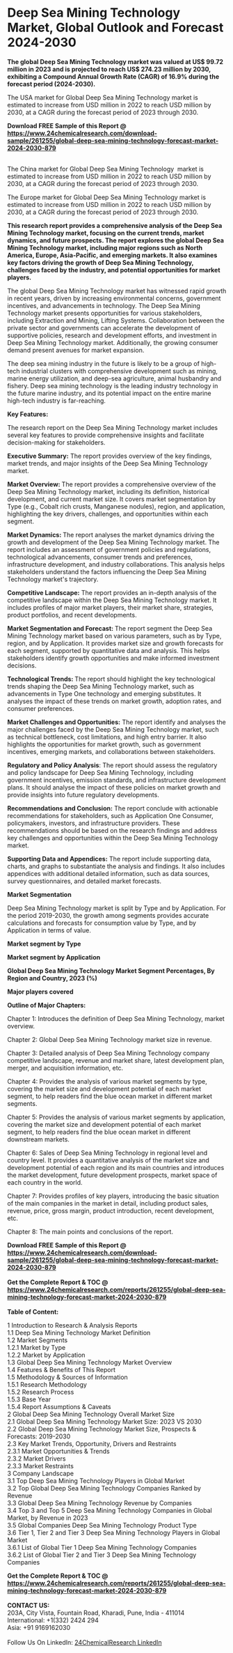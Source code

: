 <h1>Deep Sea Mining Technology Market, Global Outlook and Forecast 2024-2030</h1><p><strong>The global Deep Sea Mining Technology market was valued at US$ 99.72 million in 2023 and is projected to reach US$ 274.23 million by 2030, exhibiting a Compound Annual Growth Rate (CAGR) of 16.9% during the forecast period (2024-2030).</strong></p><p>
</p><p>The USA market for Global Deep Sea Mining Technology market is estimated to increase from USD million in 2022 to reach USD million by 2030, at a CAGR during the forecast period of 2023 through 2030.</p><div><b>Download FREE Sample of this Report @ 
            <a href="https://www.24chemicalresearch.com/download-sample/261255/global-deep-sea-mining-technology-forecast-market-2024-2030-879">
            https://www.24chemicalresearch.com/download-sample/261255/global-deep-sea-mining-technology-forecast-market-2024-2030-879</a></b></div><br><p>
</p><p>The China market for Global Deep Sea Mining Technology  market is estimated to increase from USD million in 2022 to reach USD million by 2030, at a CAGR during the forecast period of 2023 through 2030.</p><p>
</p><p>The Europe market for Global Deep Sea Mining Technology market is estimated to increase from USD million in 2022 to reach USD million by 2030, at a CAGR during the forecast period of 2023 through 2030.</p><p>
</p><p><strong>This research report provides a comprehensive analysis of the Deep Sea Mining Technology market, focusing on the current trends, market dynamics, and future prospects. The report explores the global Deep Sea Mining Technology market, including major regions such as North America, Europe, Asia-Pacific, and emerging markets. It also examines key factors driving the growth of Deep Sea Mining Technology, challenges faced by the industry, and potential opportunities for market players.</strong></p><p>
The global Deep Sea Mining Technology market has witnessed rapid growth in recent years, driven by increasing environmental concerns, government incentives, and advancements in technology. The Deep Sea Mining Technology market presents opportunities for various stakeholders, including Extraction and Mining, Lifting Systems. Collaboration between the private sector and governments can accelerate the development of supportive policies, research and development efforts, and investment in Deep Sea Mining Technology market. Additionally, the growing consumer demand present avenues for market expansion.</p><p>
The deep sea mining industry in the future is likely to be a group of high-tech industrial clusters with comprehensive development such as mining, marine energy utilization, and deep-sea agriculture, animal husbandry and fishery. Deep sea mining technology is the leading industry technology in the future marine industry, and its potential impact on the entire marine high-tech industry is far-reaching.</p><p>
<strong>Key Features:</strong></p><p>
The research report on the Deep Sea Mining Technology market includes several key features to provide comprehensive insights and facilitate decision-making for stakeholders.</p><p>
<strong>Executive Summary:</strong> The report provides overview of the key findings, market trends, and major insights of the Deep Sea Mining Technology market.</p><p>
<strong>Market Overview: </strong>The report provides a comprehensive overview of the Deep Sea Mining Technology market, including its definition, historical development, and current market size. It covers market segmentation by Type (e.g., Cobalt rich crusts, Manganese nodules), region, and application, highlighting the key drivers, challenges, and opportunities within each segment.</p><p>
<strong>Market Dynamics: </strong>The report analyses the market dynamics driving the growth and development of the Deep Sea Mining Technology market. The report includes an assessment of government policies and regulations, technological advancements, consumer trends and preferences, infrastructure development, and industry collaborations. This analysis helps stakeholders understand the factors influencing the Deep Sea Mining Technology market's trajectory.</p><p>
<strong>Competitive Landscape:</strong> The report provides an in-depth analysis of the competitive landscape within the Deep Sea Mining Technology market. It includes profiles of major market players, their market share, strategies, product portfolios, and recent developments.</p><p>
<strong>Market Segmentation and Forecast: </strong>The report segment the Deep Sea Mining Technology market based on various parameters, such as by Type, region, and by Application. It provides market size and growth forecasts for each segment, supported by quantitative data and analysis. This helps stakeholders identify growth opportunities and make informed investment decisions.</p><p>
<strong>Technological Trends: </strong>The report should highlight the key technological trends shaping the Deep Sea Mining Technology market, such as advancements in Type One technology and emerging substitutes. It analyses the impact of these trends on market growth, adoption rates, and consumer preferences.</p><p>
<strong>Market Challenges and Opportunities:</strong> The report identify and analyses the major challenges faced by the Deep Sea Mining Technology market, such as technical bottleneck, cost limitations, and high entry barrier. It also highlights the opportunities for market growth, such as government incentives, emerging markets, and collaborations between stakeholders.</p><p>
<strong>Regulatory and Policy Analysis</strong>: The report should assess the regulatory and policy landscape for Deep Sea Mining Technology, including government incentives, emission standards, and infrastructure development plans. It should analyse the impact of these policies on market growth and provide insights into future regulatory developments.</p><p>
<strong>Recommendations and Conclusion:</strong> The report conclude with actionable recommendations for stakeholders, such as Application One Consumer, policymakers, investors, and infrastructure providers. These recommendations should be based on the research findings and address key challenges and opportunities within the Deep Sea Mining Technology market.</p><p>
<strong>Supporting Data and Appendices:</strong> The report include supporting data, charts, and graphs to substantiate the analysis and findings. It also includes appendices with additional detailed information, such as data sources, survey questionnaires, and detailed market forecasts.</p><p>
<strong>Market Segmentation</strong></p><p>
Deep Sea Mining Technology market is split by Type and by Application. For the period 2019-2030, the growth among segments provides accurate calculations and forecasts for consumption value by Type, and by Application in terms of value.</p><p>
<strong>Market segment by Type</strong></p><p>
</p><p>
</p><p><strong>Market segment by Application</strong></p><p>
</p><p>
</p><p><strong>Global Deep Sea Mining Technology Market Segment Percentages, By Region and Country, 2023 (%)</strong></p><p>
</p><p>
</p><p><strong>Major players covered</strong></p><p>
</p><p>
</p><p><strong>Outline of Major Chapters:</strong></p><p>
Chapter 1: Introduces the definition of Deep Sea Mining Technology, market overview.</p><p>
Chapter 2: Global Deep Sea Mining Technology market size in revenue.</p><p>
Chapter 3: Detailed analysis of Deep Sea Mining Technology company competitive landscape, revenue and market share, latest development plan, merger, and acquisition information, etc.</p><p>
Chapter 4: Provides the analysis of various market segments by type, covering the market size and development potential of each market segment, to help readers find the blue ocean market in different market segments.</p><p>
Chapter 5: Provides the analysis of various market segments by application, covering the market size and development potential of each market segment, to help readers find the blue ocean market in different downstream markets.</p><p>
Chapter 6: Sales of Deep Sea Mining Technology in regional level and country level. It provides a quantitative analysis of the market size and development potential of each region and its main countries and introduces the market development, future development prospects, market space of each country in the world.</p><p>
Chapter 7: Provides profiles of key players, introducing the basic situation of the main companies in the market in detail, including product sales, revenue, price, gross margin, product introduction, recent development, etc.</p><p>
Chapter 8: The main points and conclusions of the report.</p><div><b>Download FREE Sample of this Report @ 
            <a href="https://www.24chemicalresearch.com/download-sample/261255/global-deep-sea-mining-technology-forecast-market-2024-2030-879">
            https://www.24chemicalresearch.com/download-sample/261255/global-deep-sea-mining-technology-forecast-market-2024-2030-879</a></b></div><br><div><b>Get the Complete Report & TOC @ 
            <a href="https://www.24chemicalresearch.com/reports/261255/global-deep-sea-mining-technology-forecast-market-2024-2030-879">
            https://www.24chemicalresearch.com/reports/261255/global-deep-sea-mining-technology-forecast-market-2024-2030-879</a></b></div><br>
            <b>Table of Content:</b><p>1 Introduction to Research & Analysis Reports<br />
    1.1 Deep Sea Mining Technology Market Definition<br />
    1.2 Market Segments<br />
        1.2.1 Market by Type<br />
        1.2.2 Market by Application<br />
    1.3 Global Deep Sea Mining Technology Market Overview<br />
    1.4 Features & Benefits of This Report<br />
    1.5 Methodology & Sources of Information<br />
        1.5.1 Research Methodology<br />
        1.5.2 Research Process<br />
        1.5.3 Base Year<br />
        1.5.4 Report Assumptions & Caveats<br />
2 Global Deep Sea Mining Technology Overall Market Size<br />
    2.1 Global Deep Sea Mining Technology Market Size: 2023 VS 2030<br />
    2.2 Global Deep Sea Mining Technology Market Size, Prospects & Forecasts: 2019-2030<br />
    2.3 Key Market Trends, Opportunity, Drivers and Restraints<br />
        2.3.1 Market Opportunities & Trends<br />
        2.3.2 Market Drivers<br />
        2.3.3 Market Restraints<br />
3 Company Landscape<br />
    3.1 Top Deep Sea Mining Technology Players in Global Market<br />
    3.2 Top Global Deep Sea Mining Technology Companies Ranked by Revenue<br />
    3.3 Global Deep Sea Mining Technology Revenue by Companies<br />
    3.4 Top 3 and Top 5 Deep Sea Mining Technology Companies in Global Market, by Revenue in 2023<br />
    3.5 Global Companies Deep Sea Mining Technology Product Type<br />
    3.6 Tier 1, Tier 2 and Tier 3 Deep Sea Mining Technology Players in Global Market<br />
        3.6.1 List of Global Tier 1 Deep Sea Mining Technology Companies<br />
        3.6.2 List of Global Tier 2 and Tier 3 Deep Sea Mining Technology Companies</p><div><b>Get the Complete Report & TOC @ 
            <a href="https://www.24chemicalresearch.com/reports/261255/global-deep-sea-mining-technology-forecast-market-2024-2030-879">
            https://www.24chemicalresearch.com/reports/261255/global-deep-sea-mining-technology-forecast-market-2024-2030-879</a></b></div><br><b>CONTACT US:</b><br>
            203A, City Vista, Fountain Road, Kharadi, Pune, India - 411014<br>
            International: +1(332) 2424 294<br>
            Asia: +91 9169162030 <br><br>
            Follow Us On LinkedIn: <a href="https://www.linkedin.com/company/24chemicalresearch/">24ChemicalResearch LinkedIn</a>